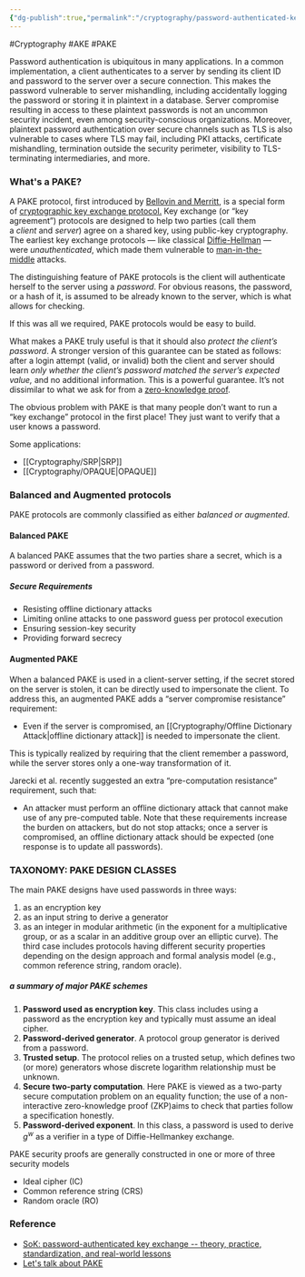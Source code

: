 ```yaml
---
{"dg-publish":true,"permalink":"/cryptography/password-authenticated-key-exchange-pake/","created":"2024-06-20T14:24:53.736+08:00","updated":"2024-07-16T21:42:16.972+08:00"}
---
```



#Cryptography #AKE #PAKE 

Password authentication is ubiquitous in many applications. In a common implementation, a client authenticates to a server by sending its client ID and password to the server over a secure connection. This makes the password vulnerable to server mishandling, including accidentally logging the password or storing it in plaintext in a database. Server compromise resulting in access to these plaintext passwords is not an uncommon security incident, even among security-conscious organizations. Moreover, plaintext password authentication over secure channels such as TLS is also vulnerable to cases where TLS may fail, including PKI attacks, certificate mishandling, termination outside the security perimeter, visibility to TLS-terminating intermediaries, and more.
### What's a PAKE?
A PAKE protocol, first introduced by [Bellovin and Merritt](https://www.cs.columbia.edu/~smb/papers/neke.pdf), is a special form of [cryptographic key exchange protocol.](https://en.wikipedia.org/wiki/Key_exchange) Key exchange (or “key agreement”) protocols are designed to help two parties (call them a _client_ and _server_) agree on a shared key, using public-key cryptography. The earliest key exchange protocols — like classical [Diffie-Hellman](https://en.wikipedia.org/wiki/Diffie%E2%80%93Hellman_key_exchange) — were _unauthenticated_, which made them vulnerable to [man-in-the-middle](https://en.wikipedia.org/wiki/Man-in-the-middle_attack) attacks. 

The distinguishing feature of PAKE protocols is the client will authenticate herself to the server using a _password_. For obvious reasons, the password, or a hash of it, is assumed to be already known to the server, which is what allows for checking.

If this was all we required, PAKE protocols would be easy to build. 

What makes a PAKE truly useful is that it should also _protect the client’s password_. A stronger version of this guarantee can be stated as follows: after a login attempt (valid, or invalid) both the client and server should learn _only whether the client’s password matched the server’s expected value,_ and no additional information. This is a powerful guarantee. It’s not dissimilar to what we ask for from a [zero-knowledge proof](https://blog.cryptographyengineering.com/2014/11/27/zero-knowledge-proofs-illustrated-primer/).

The obvious problem with PAKE is that many people don’t want to run a “key exchange” protocol in the first place! They just want to verify that a user knows a password.

Some applications:
- [[Cryptography/SRP\|SRP]]
- [[Cryptography/OPAQUE\|OPAQUE]]
### Balanced and Augmented protocols
PAKE protocols are commonly classified as either *balanced or augmented*.
#### Balanced PAKE
A balanced PAKE assumes that the two parties share a secret, which is a password or derived from a password.
##### Secure Requirements
- Resisting offline dictionary attacks
- Limiting online attacks to one password guess per protocol execution
- Ensuring session-key security
- Providing forward secrecy
#### Augmented PAKE
When a balanced PAKE is used in a client-server setting, if the secret stored on the server is stolen, it can be directly used to impersonate the client. To address this, an augmented PAKE adds a “server compromise resistance” requirement:
- Even if the server is compromised, an [[Cryptography/Offline Dictionary Attack\|offline dictionary attack]] is needed to impersonate the client.

This is typically realized by requiring that the client remember a password, while the server stores only a one-way transformation of it. 

Jarecki et al. recently suggested an extra “pre-computation resistance” requirement, such that: 
- An attacker must perform an offline dictionary attack that cannot make use of any pre-computed table. 
Note that these requirements increase the burden on attackers, but do not stop attacks; once a server is compromised, an offline dictionary attack should be expected (one response is to update all passwords).
### TAXONOMY: PAKE DESIGN CLASSES
The main PAKE designs have used passwords in three ways:
1. as an encryption key
2. as an input string to derive a generator 
3. as an integer in modular arithmetic (in the exponent for a multiplicative group, or as a scalar in an additive group over an elliptic curve).
The third case includes protocols having different security properties depending on the design approach and formal analysis model (e.g., common reference string, random oracle).
##### a summary of major PAKE schemes
1. **Password used as encryption key**. This class includes using a password as the encryption key and typically must assume an ideal cipher.
2. **Password-derived generator**. A protocol group generator is derived from a password.
3. **Trusted setup**. The protocol relies on a trusted setup, which defines two (or more) generators whose discrete logarithm relationship must be unknown.
4. **Secure two-party computation**. Here PAKE is viewed as a two-party secure computation problem on an equality function; the use of a non-interactive zero-knowledge proof (ZKP)aims to check that parties follow a specification honestly.
5. **Password-derived exponent**. In this class, a password is used to derive $g^w$ as a verifier in a type of Diffie-Hellmankey exchange.

PAKE security proofs are generally constructed in one or more of three security models
- Ideal cipher (IC)
- Common reference string (CRS)
- Random oracle (RO)
### Reference
- [SoK: password-authenticated key exchange -- theory, practice, standardization, and real-world lessons](https://eprint.iacr.org/2021/1492)
- [Let's talk about PAKE](https://blog.cryptographyengineering.com/2018/10/19/lets-talk-about-pake/)